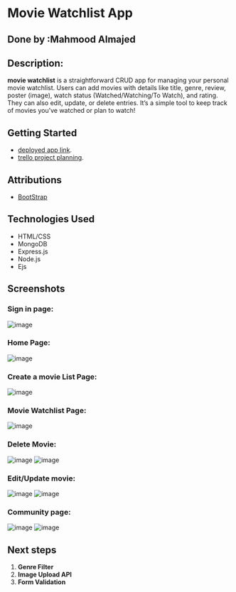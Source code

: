 # Movie Watchlist App

## Done by :Mahmood Almajed

## Description: 



**movie watchlist**   is a straightforward CRUD app for managing your personal movie watchlist. Users can add movies with details like title, genre, review, poster (image), watch status (Watched/Watching/To Watch), and rating. They can also edit, update, or delete entries. It’s a simple tool to keep track of movies you’ve watched or plan to watch!

## Getting Started

 - [deployed app link](https://movie-watchlist-app-2d52221d0d98.herokuapp.com/).
 - [trello project planning](https://trello.com/b/uw7YLjUF/movie-watchlist).

## Attributions

- [BootStrap](https://getbootstrap.com/)
  

## Technologies Used
- HTML/CSS
- MongoDB
- Express.js
- Node.js
- Ejs


## Screenshots

### Sign in page:
![image](https://github.com/user-attachments/assets/fb017d3a-e1ef-48e0-bc1a-6030fcf4fc80)


 ### Home Page:
![image](https://github.com/user-attachments/assets/83144431-59fa-4149-bafe-c4ddbee9678b)

 ### Create a movie List Page:
 ![image](https://github.com/user-attachments/assets/2473d850-4867-4a41-a3e9-ac0cbbdfa58d)

### Movie Watchlist Page:
![image](https://github.com/user-attachments/assets/f1a18bf8-050a-4075-b4f5-7c4bbb7c2a5b)


### Delete Movie:
![image](https://github.com/user-attachments/assets/1e29a7f0-a849-4762-bc74-72aa8e99240e)
![image](https://github.com/user-attachments/assets/e695881b-4ea3-48b2-a996-2b4fdb2c2949)



### Edit/Update movie:
![image](https://github.com/user-attachments/assets/d199b46b-bca0-4622-9a4d-33a69ab35b24)
![image](https://github.com/user-attachments/assets/e2a1373a-b3b0-4ea5-b7c4-4449e0ba93fd)

### Community page:
![image](https://github.com/user-attachments/assets/68205de1-4a99-4660-92b6-df5f749f1b0f)
![image](https://github.com/user-attachments/assets/a8119bb4-f145-4bf5-af94-14f07ac41bba)





## Next steps

1. **Genre Filter**  
2. **Image Upload API**  
3. **Form Validation**
